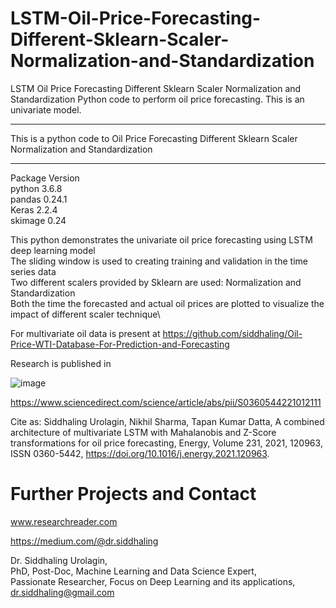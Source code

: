 # LSTM-Oil-Price-Forecasting-Different-Sklearn-Scaler-Normalization-and-Standardization
LSTM Oil Price Forecasting Different Sklearn Scaler Normalization and Standardization
Python code to perform oil price forecasting. This is an univariate model.

***********************************************************************************************************************
This is a python code to Oil Price Forecasting Different Sklearn Scaler Normalization and Standardization
***********************************************************************************************************************

Package Version\
python 3.6.8\
pandas 0.24.1\
Keras 2.2.4\
skimage 0.24

This python demonstrates the univariate oil price forecasting using LSTM deep learning model\
The sliding window is used to creating training and validation in the time series data\
Two different scalers provided by Sklearn are used: Normalization and Standardization\
Both the time the forecasted and actual oil prices are plotted to visualize the impact of different scaler technique\

For multivariate oil data is present at
https://github.com/siddhaling/Oil-Price-WTI-Database-For-Prediction-and-Forecasting

Research is published in 

![image](https://user-images.githubusercontent.com/33411128/124113948-0edc0700-da7d-11eb-87a5-0eeea1debd5a.png)

https://www.sciencedirect.com/science/article/abs/pii/S0360544221012111

Cite as: Siddhaling Urolagin, Nikhil Sharma, Tapan Kumar Datta, A combined architecture of multivariate LSTM with Mahalanobis and Z-Score transformations for oil price forecasting, Energy, Volume 231, 2021, 120963, ISSN 0360-5442, https://doi.org/10.1016/j.energy.2021.120963.



# Further Projects and Contact
www.researchreader.com

https://medium.com/@dr.siddhaling

Dr. Siddhaling Urolagin,\
PhD, Post-Doc, Machine Learning and Data Science Expert,\
Passionate Researcher, Focus on Deep Learning and its applications,\
dr.siddhaling@gmail.com
